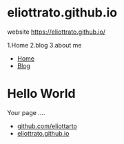 # eliottrato.github.io
website https://eliottrato.github.io/

1.Home
2.blog
3.about me
<!DOCTYPE html>
<html>
<head>
<title>Web Programming</title>
</head>
<body>
<nav>
 <ul>
 <li><a href="/">Home</a></li>
 <li><a href="/blog">Blog</a></li>
 </ul>
</nav>
<div class="container">
 <div class="blurb">
 <h1>Hello World</h1>
 <p>Your page ….</p>
<footer>
 <ul>
 <li><a href="https://github.com/eliottrato">github.com/eliottarto</a></li>
 <li><a href="https://eliottrato.github.io"> eliottrato.github.io </a></li>
</ul>
</footer>
</body>
</html>

